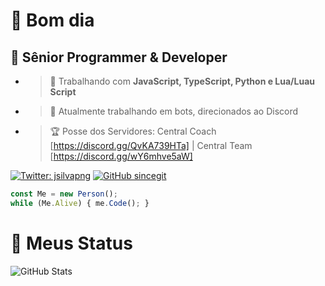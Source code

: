<h1>👋 Bom dia </h1>
<h2>📌 Sênior Programmer & Developer </h2>

- > 👜 Trabalhando com **__JavaScript, TypeScript, Python e Lua/Luau Script__**
- > 🤖 Atualmente trabalhando em bots, direcionados ao Discord
- > 🏆 Posse dos Servidores: Central Coach [https://discord.gg/QvKA739HTa] | Central Team [https://discord.gg/wY6mhve5aW]

[![Twitter: jsilvapng](https://img.shields.io/twitter/follow/jsilvapng?style=social)](https://twitter.com/jsilvapng)
[![GitHub sincegit](https://img.shields.io/github/followers/sincegit?label=follow&style=social)](https://github.com/sincegit)

```javascript
const Me = new Person();
while (Me.Alive) { me.Code(); }
```
<h1>🎈 Meus Status </h1>
<p><img src="https://github-readme-stats.vercel.app/api?username=sincegit&amp&&theme=dark&show_icons=true" alt="GitHub Stats"></p>
